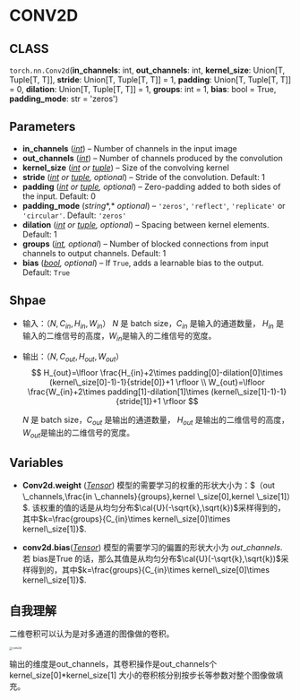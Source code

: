 <link rel="stylesheet" href="https://cdn.jsdelivr.net/npm/katex@0.10.2/dist/katex.min.css" integrity="sha384-yFRtMMDnQtDRO8rLpMIKrtPCD5jdktao2TV19YiZYWMDkUR5GQZR/NOVTdquEx1j" crossorigin="anonymous">
<script defer src="https://cdn.jsdelivr.net/npm/katex@0.10.2/dist/katex.min.js" integrity="sha384-9Nhn55MVVN0/4OFx7EE5kpFBPsEMZxKTCnA+4fqDmg12eCTqGi6+BB2LjY8brQxJ" crossorigin="anonymous"></script>
<script defer src="https://cdn.jsdelivr.net/npm/katex@0.10.2/dist/contrib/auto-render.min.js" integrity="sha384-kWPLUVMOks5AQFrykwIup5lo0m3iMkkHrD0uJ4H5cjeGihAutqP0yW0J6dpFiVkI" crossorigin="anonymous" onload="renderMathInElement(document.body);"></script>

# CONV2D

## CLASS

`torch.nn.Conv2d`(**in_channels**: int, **out_channels**: int, **kernel_size**: Union[T, Tuple[T, T]], **stride**: Union[T, Tuple[T, T]] = 1, **padding**: Union[T, Tuple[T, T]] = 0, **dilation**: Union[T, Tuple[T, T]] = 1, **groups**: int = 1, **bias**: bool = True, **padding_mode**: str = 'zeros')

## Parameters

- **in_channels** ([*int*](https://docs.python.org/3/library/functions.html#int)) – Number of channels in the input image
- **out_channels** ([*int*](https://docs.python.org/3/library/functions.html#int)) – Number of channels produced by the convolution
- **kernel_size** ([*int*](https://docs.python.org/3/library/functions.html#int) *or* [*tuple*](https://docs.python.org/3/library/stdtypes.html#tuple)) – Size of the convolving kernel
- **stride** ([*int*](https://docs.python.org/3/library/functions.html#int) *or* [*tuple*](https://docs.python.org/3/library/stdtypes.html#tuple)*,* *optional*) – Stride of the convolution. Default: 1
- **padding** ([*int*](https://docs.python.org/3/library/functions.html#int) *or* [*tuple*](https://docs.python.org/3/library/stdtypes.html#tuple)*,* *optional*) – Zero-padding added to both sides of the input. Default: 0
- **padding_mode** (*string**,* *optional*) – `'zeros'`, `'reflect'`, `'replicate'` or `'circular'`. Default: `'zeros'`
- **dilation** ([*int*](https://docs.python.org/3/library/functions.html#int) *or* [*tuple*](https://docs.python.org/3/library/stdtypes.html#tuple)*,* *optional*) – Spacing between kernel elements. Default: 1
- **groups** ([*int*](https://docs.python.org/3/library/functions.html#int)*,* *optional*) – Number of blocked connections from input channels to output channels. Default: 1
- **bias** ([*bool*](https://docs.python.org/3/library/functions.html#bool)*,* *optional*) – If `True`, adds a learnable bias to the output. Default: `True`

## Shpae

- 输入：$（N,C_{in},H_{in},W_{in}）$      $N$ 是 batch size，$C_{in}$ 是输入的通道数量， $H_{in}$  是输入的二维信号的高度，$W_{in}$是输入的二维信号的宽度。  

- 输出：$（N,C_{out},H_{out},W_{out}）$  
  $$
  H_{out}=\lfloor  \frac{H_{in}+2\times padding[0]-dilation[0]\times (kernel\_size[0]-1)-1}{stride[0]}+1   \rfloor 
  \\
  W_{out}=\lfloor  \frac{W_{in}+2\times padding[1]-dilation[1]\times (kernel\_size[1]-1)-1}{stride[1]}+1   \rfloor
  $$
  

  $N$ 是 batch size，$C_{out}$ 是输出的通道数量， $H_{out}$  是输出的二维信号的高度，$W_{out}$是输出的二维信号的宽度。  

## Variables

- **Conv2d.weight** ([*Tensor*](https://pytorch.org/docs/stable/tensors.html#torch.Tensor))  模型的需要学习的权重的形状大小为：$（out \_channels,\frac{in \_channels}{groups},kernel \_size[0],kernel \_size[1]）$. 该权重的值的话是从均匀分布$\cal{U}(-\sqrt{k},\sqrt{k})$采样得到的，其中$k=\frac{groups}{C_{in}\times kernel\_size[0]\times kernel\_size[1]}$.

- **conv2d.bias**([*Tensor*](https://pytorch.org/docs/stable/tensors.html#torch.Tensor)) 模型的需要学习的偏置的形状大小为 $out\_channels$. 若 bias是True 的话，那么其值是从均匀分布$\cal{U}(-\sqrt{k},\sqrt{k})$采样得到的，其中$k=\frac{groups}{C_{in}\times kernel\_size[0]\times kernel\_size[1]}$.

## 自我理解

二维卷积可以认为是对多通道的图像做的卷积。

<img src="conv2d.assets/conv2d.jpg" alt="conv2d" style="zoom:33%;" />

输出的维度是out\_channels，其卷积操作是out\_channels个 kernel\_size[0]*kernel\_size[1] 大小的卷积核分别按步长等参数对整个图像做填充。
